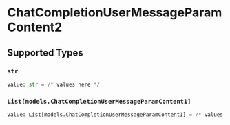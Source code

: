 # ChatCompletionUserMessageParamContent2


## Supported Types

### `str`

```python
value: str = /* values here */
```

### `List[models.ChatCompletionUserMessageParamContent1]`

```python
value: List[models.ChatCompletionUserMessageParamContent1] = /* values here */
```

